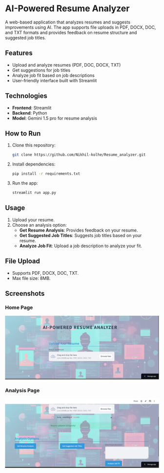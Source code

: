# AI-Powered Resume Analyzer

A web-based application that analyzes resumes and suggests improvements using AI. The app supports file uploads in PDF, DOCX, DOC, and TXT formats and provides feedback on resume structure and suggested job titles.

## Features
- Upload and analyze resumes (PDF, DOC, DOCX, TXT)
- Get suggestions for job titles
- Analyze job fit based on job descriptions
- User-friendly interface built with Streamlit

## Technologies
- **Frontend**: Streamlit
- **Backend**: Python
- **Model**: Gemini 1.5 pro for resume analysis

## How to Run
1. Clone this repository:
   ```bash
   git clone https://github.com/Nikhil-kolhe/Resume_analyzer.git
   ```
2. Install dependencies:
   ```bash
   pip install -r requirements.txt
   ```
3. Run the app:
   ```bash
   streamlit run app.py
   ```

## Usage
1. Upload your resume.
2. Choose an analysis option:
   - **Get Resume Analysis**: Provides feedback on your resume.
   - **Get Suggested Job Titles**: Suggests job titles based on your resume.
   - **Analyze Job Fit**: Upload a job description to analyze your fit.

## File Upload
- Supports PDF, DOCX, DOC, TXT.
- Max file size: 8MB.

## Screenshots

### Home Page
![Home Page](images/homepage.png)

### Analysis Page
![Analysis Page](images/analysis_page.png)
